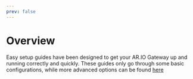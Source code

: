 ```yaml
---
prev: false
---
```


# Overview

Easy setup guides have been designed to get your AR.IO Gateway up and running correctly and quickly. These guides only go through some basic configurations, while more advanced options can be found [here](./advanced-config.md)